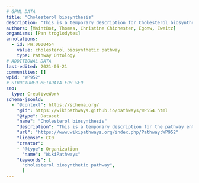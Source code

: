 ```yaml
---
# GPML DATA
title: "Cholesterol biosynthesis"
description: "This is a temporary description for Cholesterol biosynthesis"
authors: [MaintBot, Thomas, Christine Chichester, Egonw, Eweitz]
organisms: [Pan troglodytes]
annotations:
  - id: PW:0000454
    value: cholesterol biosynthetic pathway
    type: Pathway Ontology
# ADDITIONAL DATA
last-edited: 2021-05-21
communities: []
wpid: "WP952"
# STRUCTURED METADATA FOR SEO
seo:
  type: CreativeWork
schema-jsonld:
  - "@context": https://schema.org/
    "@id": https://wikipathways.github.io/pathways/WP554.html
    "@type": Dataset
    "name": "Cholesterol biosynthesis"
    "description": "This is a temporary description for the pathway entitled: Cholesterol biosynthesis"
    "url": "https://www.wikipathways.org/index.php/Pathway:WP952"
    "license": CC0
    "creator":
    - "@type": Organization
      "name": "WikiPathways"
    "keywords": [
      "cholesterol biosynthetic pathway",
      ]
---
```


